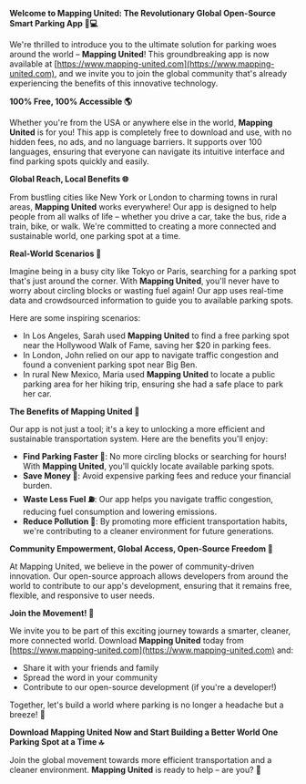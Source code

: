 **Welcome to Mapping United: The Revolutionary Global Open-Source Smart Parking App 🚗💻**

We're thrilled to introduce you to the ultimate solution for parking woes around the world – **Mapping United**! This groundbreaking app is now available at [https://www.mapping-united.com](https://www.mapping-united.com), and we invite you to join the global community that's already experiencing the benefits of this innovative technology.

**100% Free, 100% Accessible 🌎**

Whether you're from the USA or anywhere else in the world, **Mapping United** is for you! This app is completely free to download and use, with no hidden fees, no ads, and no language barriers. It supports over 100 languages, ensuring that everyone can navigate its intuitive interface and find parking spots quickly and easily.

**Global Reach, Local Benefits 🌐**

From bustling cities like New York or London to charming towns in rural areas, **Mapping United** works everywhere! Our app is designed to help people from all walks of life – whether you drive a car, take the bus, ride a train, bike, or walk. We're committed to creating a more connected and sustainable world, one parking spot at a time.

**Real-World Scenarios 🌃**

Imagine being in a busy city like Tokyo or Paris, searching for a parking spot that's just around the corner. With **Mapping United**, you'll never have to worry about circling blocks or wasting fuel again! Our app uses real-time data and crowdsourced information to guide you to available parking spots.

Here are some inspiring scenarios:

* In Los Angeles, Sarah used **Mapping United** to find a free parking spot near the Hollywood Walk of Fame, saving her $20 in parking fees.
* In London, John relied on our app to navigate traffic congestion and found a convenient parking spot near Big Ben.
* In rural New Mexico, Maria used **Mapping United** to locate a public parking area for her hiking trip, ensuring she had a safe place to park her car.

**The Benefits of Mapping United 🌟**

Our app is not just a tool; it's a key to unlocking a more efficient and sustainable transportation system. Here are the benefits you'll enjoy:

* **Find Parking Faster 🔀**: No more circling blocks or searching for hours! With **Mapping United**, you'll quickly locate available parking spots.
* **Save Money 💸**: Avoid expensive parking fees and reduce your financial burden.
* **Waste Less Fuel ⛽️**: Our app helps you navigate traffic congestion, reducing fuel consumption and lowering emissions.
* **Reduce Pollution 🌿**: By promoting more efficient transportation habits, we're contributing to a cleaner environment for future generations.

**Community Empowerment, Global Access, Open-Source Freedom 💖**

At Mapping United, we believe in the power of community-driven innovation. Our open-source approach allows developers from around the world to contribute to our app's development, ensuring that it remains free, flexible, and responsive to user needs.

**Join the Movement! 🚀**

We invite you to be part of this exciting journey towards a smarter, cleaner, more connected world. Download **Mapping United** today from [https://www.mapping-united.com](https://www.mapping-united.com) and:

* Share it with your friends and family
* Spread the word in your community
* Contribute to our open-source development (if you're a developer!)

Together, let's build a world where parking is no longer a headache but a breeze! 🌟

**Download Mapping United Now and Start Building a Better World One Parking Spot at a Time 🔝**

Join the global movement towards more efficient transportation and a cleaner environment. **Mapping United** is ready to help – are you? 🤗